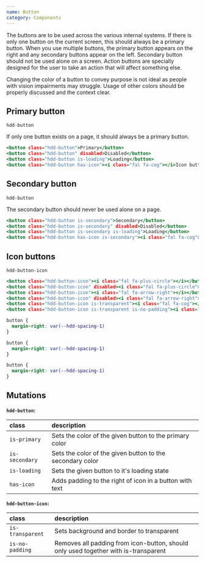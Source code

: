 ```yaml
---
name: Button
category: Components
---
```


The buttons are to be used across the various internal systems. If there is only one button on the current screen, this should always be a primary button. When you use multiple buttons, the primary button appears on the right and any secondary buttons appear on the left. Secondary button should not be used alone on a screen. Action buttons are specially designed for the user to take an action that will affect something else.

Changing the color of a button to convey purpose is not ideal as people with vision impairments may struggle. Usage of other colors should be properly discussed and the context clear.

## Primary button
`hdd-button`

If only one button exists on a page, it should always be a primary button. 

```primary-button.html
<button class="hdd-button">Primary</button>
<button class="hdd-button" disabled>Disabled</button>
<button class="hdd-button is-loading">Loading</button>
<button class="hdd-button has-icon"><i class="fal fa-cog"></i>Icon button</button>
```

## Secondary button
`hdd-button`

The secondary button should never be used alone on a page.

```secondary-button.html
<button class="hdd-button is-secondary">Secondary</button>
<button class="hdd-button is-secondary" disabled>Disabled</button>
<button class="hdd-button is-secondary is-loading">Loading</button>
<button class="hdd-button has-icon is-secondary"><i class="fal fa-cog"></i>Icon button</button>
```

## Icon buttons
`hdd-button-icon`


```icon-button.html
<button class="hdd-button-icon"><i class="fal fa-plus-circle"></i></button>
<button class="hdd-button-icon" disabled><i class="fal fa-plus-circle"></i></button>
<button class="hdd-button-icon"><i class="fal fa-arrow-right"></i></button>
<button class="hdd-button-icon" disabled><i class="fal fa-arrow-right"></i></button>
<button class="hdd-button-icon is-transparent"><i class="fal fa-cog"></i></button>
<button class="hdd-button-icon is-transparent is-no-padding"><i class="fal fa-cog"></i></button>
```

```primary-button.css  hidden
button {
  margin-right: var(--hdd-spacing-1)
}
```
```secondary-button.css  hidden
button {
  margin-right: var(--hdd-spacing-1)
}
```
```icon-button.css  hidden
button {
  margin-right: var(--hdd-spacing-1)
}
```

## Mutations
**`hdd-button`:**

| class | description|
| :--- | :--- |
| `is-primary` | Sets the color of the given button to the primary color |
| `is-secondary` | Sets the color of the given button to the secondary color |
| `is-loading` | Sets the given button to it's loading state |
| `has-icon` | Adds padding to the right of icon in a button with text |

**`hdd-button-icon`:**

| class | description|
| :--- | :--- |
| `is-transparent` | Sets background and border to transparent |
| `is-no-padding` | Removes all padding from icon-button, should only used together with is-transparent |

